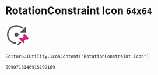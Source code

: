 # RotationConstraint Icon `64x64`
<img src="/img/RotationConstraint%20Icon.png" width=64 height=64>

``` CSharp
EditorGUIUtility.IconContent("RotationConstraint Icon")
```
```
5090713146915199189
```
